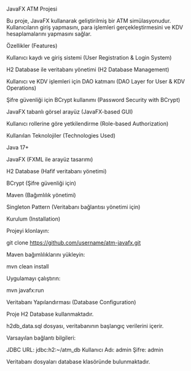 JavaFX ATM Projesi

Bu proje, JavaFX kullanarak geliştirilmiş bir ATM simülasyonudur. Kullanıcıların giriş yapmasını, para işlemleri gerçekleştirmesini ve KDV hesaplamalarını yapmasını sağlar.

Özellikler (Features)

Kullanıcı kaydı ve giriş sistemi (User Registration & Login System)

H2 Database ile veritabanı yönetimi (H2 Database Management)

Kullanıcı ve KDV işlemleri için DAO katmanı (DAO Layer for User & KDV Operations)

Şifre güvenliği için BCrypt kullanımı (Password Security with BCrypt)

JavaFX tabanlı görsel arayüz (JavaFX-based GUI)

Kullanıcı rollerine göre yetkilendirme (Role-based Authorization)

Kullanılan Teknolojiler (Technologies Used)

Java 17+

JavaFX (FXML ile arayüz tasarımı)

H2 Database (Hafif veritabanı yönetimi)

BCrypt (Şifre güvenliği için)

Maven (Bağımlılık yönetimi)

Singleton Pattern (Veritabanı bağlantısı yönetimi için)

Kurulum (Installation)

Projeyi klonlayın:

git clone https://github.com/username/atm-javafx.git

Maven bağımlılıklarını yükleyin:

mvn clean install

Uygulamayı çalıştırın:

mvn javafx:run

Veritabanı Yapılandırması (Database Configuration)

Proje H2 Database kullanmaktadır.

h2db_data.sql dosyası, veritabanının başlangıç verilerini içerir.

Varsayılan bağlantı bilgileri:

JDBC URL: jdbc:h2:~/atm_db
Kullanıcı Adı: admin
Şifre: admin

Veritabanı dosyaları database klasöründe bulunmaktadır.
